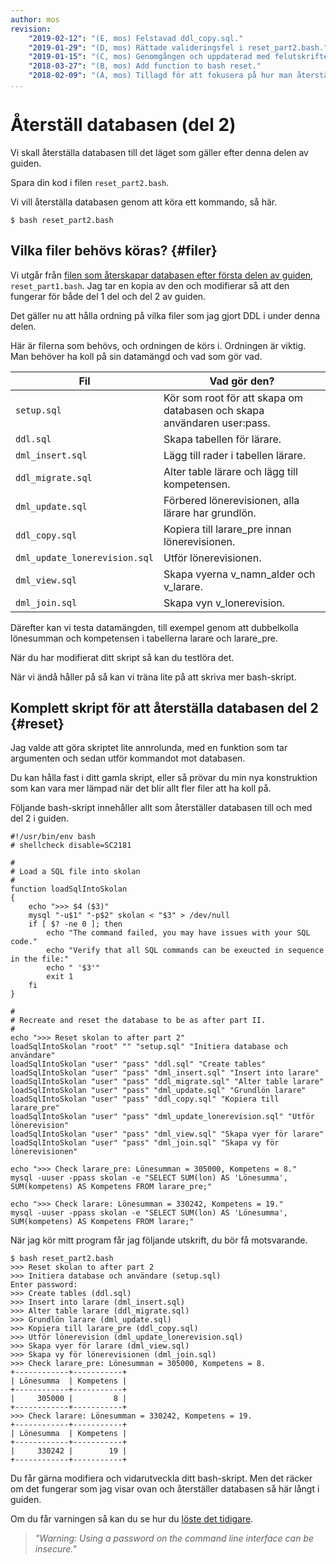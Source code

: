 ```yaml
---
author: mos
revision:
    "2019-02-12": "(E, mos) Felstavad ddl_copy.sql."
    "2019-01-29": "(D, mos) Rättade valideringsfel i reset_part2.bash."
    "2019-01-15": "(C, mos) Genomgången och uppdaterad med felutskrifter och saknad v_lon."
    "2018-03-27": "(B, mos) Add function to bash reset."
    "2018-02-09": "(A, mos) Tillagd för att fokusera på hur man återställer databasen efter andra delen."
...
```

Återställ databasen (del 2)
==================================

Vi skall återställa databasen till det läget som gäller efter denna delen av guiden.

Spara din kod i filen `reset_part2.bash`.

Vi vill återställa databasen genom att köra ett kommando, så här.

```text
$ bash reset_part2.bash
```



Vilka filer behövs köras? {#filer}
----------------------------------

Vi utgår från [filen som återskapar databasen efter första delen av guiden](./../aterstall-databasen-del-1), `reset_part1.bash`. Jag tar en kopia av den och modifierar så att den fungerar för både del 1 del och del 2 av guiden.

Det gäller nu att hålla ordning på vilka filer som jag gjort DDL i under denna delen.

Här är filerna som behövs, och ordningen de körs i. Ordningen är viktig. Man behöver ha koll på sin datamängd och vad som gör vad.

| Fil               | Vad gör den?         |
|-------------------|----------------------|
| `setup.sql`       | Kör som root för att skapa om databasen och skapa användaren user:pass. |
| `ddl.sql`         | Skapa tabellen för lärare. |
| `dml_insert.sql`  | Lägg till rader i tabellen lärare. | 
| `ddl_migrate.sql` | Alter table lärare och lägg till kompetensen. |
| `dml_update.sql`  | Förbered lönerevisionen, alla lärare har grundlön. |
| `ddl_copy.sql`    | Kopiera till larare_pre innan lönerevisionen. |
| `dml_update_lonerevision.sql`  | Utför lönerevisionen. |
| `dml_view.sql`    | Skapa vyerna v_namn_alder och v_larare. |
| `dml_join.sql`    | Skapa vyn v_lonerevision. |

Därefter kan vi testa datamängden, till exempel genom att dubbelkolla lönesumman och kompetensen i tabellerna larare och larare_pre.

När du har modifierat ditt skript så kan du testlöra det.

När vi ändå håller på så kan vi träna lite på att skriva mer bash-skript.



Komplett skript för att återställa databasen del 2 {#reset}
----------------------------------

Jag valde att göra skriptet lite annrolunda, med en funktion som tar argumenten och sedan utför kommandot mot databasen.

Du kan hålla fast i ditt gamla skript, eller så prövar du min nya konstruktion som kan vara mer lämpad när det blir allt fler filer att ha koll på.

Följande bash-skript innehåller allt som återställer databasen till och med del 2 i guiden.

```text
#!/usr/bin/env bash
# shellcheck disable=SC2181

#
# Load a SQL file into skolan
#
function loadSqlIntoSkolan
{
    echo ">>> $4 ($3)"
    mysql "-u$1" "-p$2" skolan < "$3" > /dev/null
    if [ $? -ne 0 ]; then
        echo "The command failed, you may have issues with your SQL code."
        echo "Verify that all SQL commands can be exeucted in sequence in the file:"
        echo " '$3'"
        exit 1
    fi
}

#
# Recreate and reset the database to be as after part II.
#
echo ">>> Reset skolan to after part 2"
loadSqlIntoSkolan "root" "" "setup.sql" "Initiera database och användare"
loadSqlIntoSkolan "user" "pass" "ddl.sql" "Create tables"
loadSqlIntoSkolan "user" "pass" "dml_insert.sql" "Insert into larare"
loadSqlIntoSkolan "user" "pass" "ddl_migrate.sql" "Alter table larare"
loadSqlIntoSkolan "user" "pass" "dml_update.sql" "Grundlön larare"
loadSqlIntoSkolan "user" "pass" "ddl_copy.sql" "Kopiera till larare_pre"
loadSqlIntoSkolan "user" "pass" "dml_update_lonerevision.sql" "Utför lönerevision"
loadSqlIntoSkolan "user" "pass" "dml_view.sql" "Skapa vyer för larare"
loadSqlIntoSkolan "user" "pass" "dml_join.sql" "Skapa vy för lönerevisionen"

echo ">>> Check larare_pre: Lönesumman = 305000, Kompetens = 8."
mysql -uuser -ppass skolan -e "SELECT SUM(lon) AS 'Lönesumma', SUM(kompetens) AS Kompetens FROM larare_pre;"

echo ">>> Check larare: Lönesumman = 330242, Kompetens = 19."
mysql -uuser -ppass skolan -e "SELECT SUM(lon) AS 'Lönesumma', SUM(kompetens) AS Kompetens FROM larare;"
```

När jag kör mitt program får jag följande utskrift, du bör få motsvarande.

```text
$ bash reset_part2.bash 
>>> Reset skolan to after part 2
>>> Initiera database och användare (setup.sql)
Enter password: 
>>> Create tables (ddl.sql)
>>> Insert into larare (dml_insert.sql)
>>> Alter table larare (ddl_migrate.sql)
>>> Grundlön larare (dml_update.sql)
>>> Kopiera till larare_pre (ddl_copy.sql)
>>> Utför lönerevision (dml_update_lonerevision.sql)
>>> Skapa vyer för larare (dml_view.sql)
>>> Skapa vy för lönerevisionen (dml_join.sql)
>>> Check larare_pre: Lönesumman = 305000, Kompetens = 8.
+------------+-----------+
| Lönesumma  | Kompetens |
+------------+-----------+
|     305000 |         8 |
+------------+-----------+
>>> Check larare: Lönesumman = 330242, Kompetens = 19.
+------------+-----------+
| Lönesumma  | Kompetens |
+------------+-----------+
|     330242 |        19 |
+------------+-----------+
```

Du får gärna modifiera och vidarutveckla ditt bash-skript. Men det räcker om det fungerar som jag visar ovan och återställer databasen så här långt i guiden.

Om du får varningen så kan du se hur du [löste det tidigare](./../aterstall-databasen-del-1#warning).

> _"Warning: Using a password on the command line interface can be insecure."_
